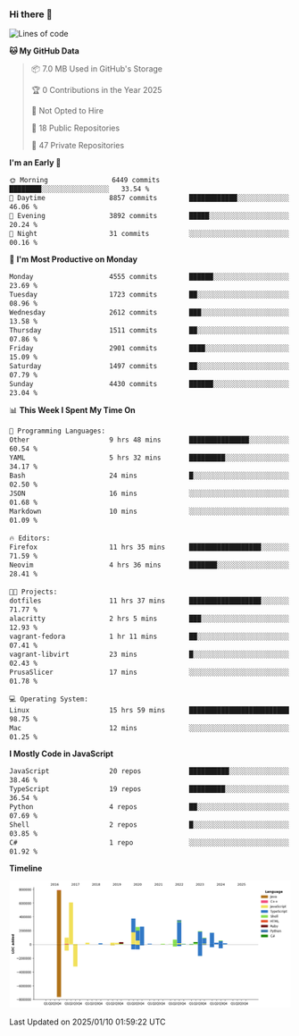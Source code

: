 ### Hi there 👋

<!--
**Clumsy-Coder/Clumsy-Coder** is a ✨ _special_ ✨ repository because its `README.md` (this file) appears on your GitHub profile.

Here are some ideas to get you started:

- 🔭 I’m currently working on ...
- 🌱 I’m currently learning ...
- 👯 I’m looking to collaborate on ...
- 🤔 I’m looking for help with ...
- 💬 Ask me about ...
- 📫 How to reach me: ...
- 😄 Pronouns: ...
- ⚡ Fun fact: ...
-->

<!-- anmol098/waka-readme-stats -->
<!--START_SECTION:waka-->
![Lines of code](https://img.shields.io/badge/From%20Hello%20World%20I%27ve%20Written-3.5%20million%20lines%20of%20code-blue)

**🐱 My GitHub Data** 

> 📦 7.0 MB Used in GitHub's Storage 
 > 
> 🏆 0 Contributions in the Year 2025
 > 
> 🚫 Not Opted to Hire
 > 
> 📜 18 Public Repositories 
 > 
> 🔑 47 Private Repositories 
 > 
**I'm an Early 🐤** 

```text
🌞 Morning                6449 commits        ████████░░░░░░░░░░░░░░░░░   33.54 % 
🌆 Daytime                8857 commits        ████████████░░░░░░░░░░░░░   46.06 % 
🌃 Evening                3892 commits        █████░░░░░░░░░░░░░░░░░░░░   20.24 % 
🌙 Night                  31 commits          ░░░░░░░░░░░░░░░░░░░░░░░░░   00.16 % 
```
📅 **I'm Most Productive on Monday** 

```text
Monday                   4555 commits        ██████░░░░░░░░░░░░░░░░░░░   23.69 % 
Tuesday                  1723 commits        ██░░░░░░░░░░░░░░░░░░░░░░░   08.96 % 
Wednesday                2612 commits        ███░░░░░░░░░░░░░░░░░░░░░░   13.58 % 
Thursday                 1511 commits        ██░░░░░░░░░░░░░░░░░░░░░░░   07.86 % 
Friday                   2901 commits        ████░░░░░░░░░░░░░░░░░░░░░   15.09 % 
Saturday                 1497 commits        ██░░░░░░░░░░░░░░░░░░░░░░░   07.79 % 
Sunday                   4430 commits        ██████░░░░░░░░░░░░░░░░░░░   23.04 % 
```


📊 **This Week I Spent My Time On** 

```text
💬 Programming Languages: 
Other                    9 hrs 48 mins       ███████████████░░░░░░░░░░   60.54 % 
YAML                     5 hrs 32 mins       █████████░░░░░░░░░░░░░░░░   34.17 % 
Bash                     24 mins             █░░░░░░░░░░░░░░░░░░░░░░░░   02.50 % 
JSON                     16 mins             ░░░░░░░░░░░░░░░░░░░░░░░░░   01.68 % 
Markdown                 10 mins             ░░░░░░░░░░░░░░░░░░░░░░░░░   01.09 % 

🔥 Editors: 
Firefox                  11 hrs 35 mins      ██████████████████░░░░░░░   71.59 % 
Neovim                   4 hrs 36 mins       ███████░░░░░░░░░░░░░░░░░░   28.41 % 

🐱‍💻 Projects: 
dotfiles                 11 hrs 37 mins      ██████████████████░░░░░░░   71.77 % 
alacritty                2 hrs 5 mins        ███░░░░░░░░░░░░░░░░░░░░░░   12.93 % 
vagrant-fedora           1 hr 11 mins        ██░░░░░░░░░░░░░░░░░░░░░░░   07.41 % 
vagrant-libvirt          23 mins             █░░░░░░░░░░░░░░░░░░░░░░░░   02.43 % 
PrusaSlicer              17 mins             ░░░░░░░░░░░░░░░░░░░░░░░░░   01.78 % 

💻 Operating System: 
Linux                    15 hrs 59 mins      █████████████████████████   98.75 % 
Mac                      12 mins             ░░░░░░░░░░░░░░░░░░░░░░░░░   01.25 % 
```

**I Mostly Code in JavaScript** 

```text
JavaScript               20 repos            ██████████░░░░░░░░░░░░░░░   38.46 % 
TypeScript               19 repos            █████████░░░░░░░░░░░░░░░░   36.54 % 
Python                   4 repos             ██░░░░░░░░░░░░░░░░░░░░░░░   07.69 % 
Shell                    2 repos             █░░░░░░░░░░░░░░░░░░░░░░░░   03.85 % 
C#                       1 repo              ░░░░░░░░░░░░░░░░░░░░░░░░░   01.92 % 
```



**Timeline**

![Lines of Code chart](https://raw.githubusercontent.com/Clumsy-Coder/Clumsy-Coder/main/assets/bar_graph.png)


 Last Updated on 2025/01/10 01:59:22 UTC
<!--END_SECTION:waka-->
